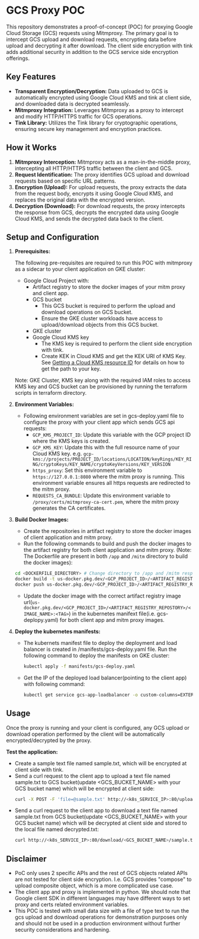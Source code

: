 # GCS Proxy POC

This repository demonstrates a proof-of-concept (POC) for proxying Google Cloud Storage (GCS) requests using Mitmproxy. The primary goal is to intercept GCS upload and download requests, encrypting data before upload and decrypting it after download. The client side encryption with tink adds additional security in addition to the GCS service side encryption offerings.

## Key Features

- **Transparent Encryption/Decryption:** Data uploaded to GCS is automatically encrypted using Google Cloud KMS and tink at client side, and downloaded data is decrypted seamlessly.
- **Mitmproxy Integration:** Leverages Mitmproxy as a proxy to intercept and modify HTTP/HTTPS traffic for GCS operations.
- **Tink Library:** Utilizes the Tink library for cryptographic operations, ensuring secure key management and encryption practices.

## How it Works

1. **Mitmproxy Interception:** Mitmproxy acts as a man-in-the-middle proxy, intercepting all HTTP/HTTPS traffic between the client and GCS.
1. **Request Identification:** The proxy identifies GCS upload and download requests based on specific URL patterns.
1. **Encryption (Upload):** For upload requests, the proxy extracts the data from the request body, encrypts it using Google Cloud KMS, and replaces the original data with the encrypted version.
1. **Decryption (Download):** For download requests, the proxy intercepts the response from GCS, decrypts the encrypted data using Google Cloud KMS, and sends the decrypted data back to the client.

## Setup and Configuration

1. **Prerequisites:**

   The following pre-requisites are required to run this POC with mitmproxy as a sidecar to your client application on GKE cluster:

   - Google Cloud Project with:
     - Artifact registry to store the docker images of your mitm proxy and client app.
     - GCS bucket
       - This GCS bucket is required to perform the upload and download operations on GCS bucket.
       - Ensure the GKE cluster workloads have access to upload/download objects from this GCS bucket.
     - GKE cluster
     - Google Cloud KMS key
       - The KMS key is required to perform the client side encryption with tink.
       - Create KEK in Cloud KMS and get the KEK URI of KMS Key. See [Getting a Cloud KMS resource ID](https://cloud.google.com/kms/docs/getting-resource-ids) for details on how to get the path to your key.

    Note: GKE Cluster, KMS key along with the required IAM roles to access KMS key and GCS bucket can be provisioned by running the terraform scripts in terraform directory.

2. **Environment Variables:**

   - Following environment variables are set in gcs-deploy.yaml file to configure the proxy with your client app which sends GCS api requests:
     - `GCP_KMS_PROJECT_ID`: Update this variable with the GCP project ID where the KMS keys is created.
     - `GCP_KMS_KEY`: Update this with the full resource name of your Cloud KMS key. e.g. `gcp-kms://projects/PROJECT_ID/locations/LOCATION/keyRings/KEY_RING/cryptoKeys/KEY_NAME/cryptoKeyVersions/KEY_VERSION`
     - `https_proxy`: Set this environment variable to `https://127.0.0.1:8080` where the mitm proxy is running. This environment variable ensures all https requests are redirected to the mitm proxy.
     - `REQUESTS_CA_BUNDLE`: Update this environment variable to `/proxy/certs/mitmproxy-ca-cert.pem`, where the mitm proxy generates the CA certificates.

3. **Build Docker Images:**

   - Create the repositories in artifact registry to store the docker images of client application and mitm proxy.
   - Run the following commands to build and push the docker images to the artifact registry for both client application and mitm proxy. (Note: The Dockerfile are present in both `/app` and `/mitm` directory to build the docker images):

   ```bash
   cd <DOCKERFILE_DIRECTORY> # Change directory to /app and /mitm respectively for building the images
   docker build -t us-docker.pkg.dev/<GCP_PROJECT_ID>/<ARTIFACT_REGISTRY_REPOSTORY>/<IMAGE_NAME>:<TAG> .
   docker push us-docker.pkg.dev/<GCP_PROJECT_ID>/<ARTIFACT_REGISTRY_REPOSTORY>/<IMAGE_NAME>:<TAG>

   ```

   - Update the docker image with the correct artifact registry image url(`us-docker.pkg.dev/<GCP_PROJECT_ID>/<ARTIFACT_REGISTRY_REPOSTORY>/<IMAGE_NAME>:<TAG>`) in the kubernetes manifext file(i.e. gcs-deplopy.yaml) for both client app and mitm proxy images.

4. **Deploy the kubernetes manifests:**

   - The kubernets manifest file to deploy the deployment and load balancer is created in /manifests/gcs-deploy.yaml file. Run the following command to deploy the manifests on GKE cluster:
     ```bash
     kubectl apply -f manifests/gcs-deploy.yaml
     ```
   - Get the IP of the deployed load balancer(pointing to the client app) with following command:
     ```bash
     kubectl get service gcs-app-loadbalancer -o custom-columns=EXTERNAL_IP:.status.loadBalancer.ingress[0].ip 
     ```

## Usage

Once the proxy is running and your client is configured, any GCS upload or download operation performed by the client will be automatically encrypted/decrypted by the proxy.

**Test the application:**

- Create a sample text file named sample.txt, which will be encrypted at client side with tink.
- Send a curl request to the client app to upload a text file named sample.txt to GCS bucket(update \<GCS\_BUCKET\_NAME> with your GCS bucket name) which will be encrypted at client side:
  ```bash
  curl -X POST -F 'file=@sample.txt' http://<k8s_SERVICE_IP>:80/upload/<GCS_BUCKET_NAME>
  ```
- Send a curl request to the client app to download a text file named sample.txt from GCS bucket(update \<GCS\_BUCKET\_NAME> with your GCS bucket name) which will be decrypted at client side and stored to the local file named decrypted.txt:
  ```bash
  curl http://<k8s_SERVICE_IP>:80/download/<GCS_BUCKET_NAME>/sample.txt > decrypted.txt
  ```

## Disclaimer

- PoC only uses 2 specific APIs and the rest of GCS objects related APIs are not tested for client side encryption. I.e. GCS provides "compose" to upload composite object, which is a more complicated use case.
- The client app and proxy is implemented in python. We should note that Google client SDK in different languages may have different ways to set proxy and certs related environment variables.
- This POC is tested with small data size with a file of type text to run the gcs upload and download operations for demonstration purposes only and should not be used in a production environment without further security considerations and hardening.
